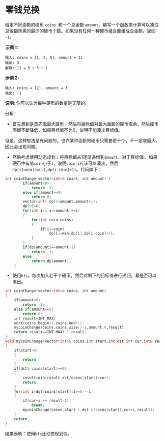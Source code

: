 # 零钱兑换

给定不同面额的硬币 `coins `和一个总金额 `amount`。编写一个函数来计算可以凑成总金额所需的最少的硬币个数。如果没有任何一种硬币组合能组成总金额，返回 `-1`。

**示例 1:**

```
输入: coins = [1, 2, 5], amount = 11
输出: 3 
解释: 11 = 5 + 5 + 1
```

**示例 2:**

```
输入: coins = [2], amount = 3
输出: -1
```

**说明**:
你可以认为每种硬币的数量是无限的。



分析：

- 首先想到是首先取最大硬币，然后将目标值对最大面额的硬币取余，然后硬币面额不断降低，如果目标值不为0，说明不能凑出目标值。

但是，这种想法是有问题的，也许某种面额的硬币只需要若干个，不一定取最大，因此会出现问题。

- 然后考虑使用动态规划：将目标值从1逐渐递增到`amount`。对于目标值i，如果硬币中有值`coin`小于`i`，说明`coin-i`应该可以凑出，然后`dp[i]=min(dp[i],dp[i-coin]+1)`。代码如下：

~~~c++
int coinChange(vector<int>& coins, int amount) {
        if(amount<0)
            return -1;
        else if(amount==0)
            return 0;
        vector<int> dp(1+amount,amount+1);
        dp[0]=0;
        for(int i=1;i<=amount;++i)
        {
            for(int coin:coins)
            {
                if(i>=coin)
                    dp[i]=min(dp[i],dp[i-coin]+1);
            }
        }
        if(dp[amount]==amount+1)
            return -1;
        else
            return dp[amount];
    }
~~~

- 使用`bfs`。每次加入若干个硬币，然后对剩下的目标值进行递归，看是否可以凑出。

~~~c++
int coinChange(vector<int>& coins, int amount)
{
    if(amount<0)
        return -1;
    else if(amount==0)
        return 0;
    int result=INT_MAX;
    sort(coins.begin(),coins.end());
    mycoinChange(coins,coins.size()-1,amount,0,result);
    return result==INT_MAX?-1:result;
}
void mycoinChange(vector<int>& coins,int start,int dst,int cur,int& result)
{
    if(start<0)
    {
        return;
    }
    if(dst% coins[start]==0)
    {
        result=min(result,dst/coins[start]+cur);
        return;
    }
    for(int i=dst/coins[start];i>=0;--i)
    {
        if(cur+i >= result-1)
            break;
        mycoinChange(coins,start-1,dst-i*coins[start],cur+i,result);
    }
    return;
}
~~~

结果表明：使用`bfs`比动态规划快。